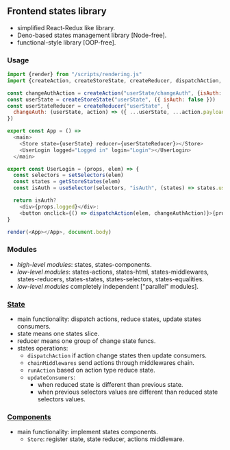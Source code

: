 ## Frontend states library
- simplified React-Redux like library.
- Deno-based states management library [Node-free].
- functional-style library [OOP-free].

### Usage
```javascript
import {render} from "/scripts/rendering.js"
import {createAction, createStoreState, createReducer, dispatchAction, getStoreStates, setSelectors, useSelector, Store} from "/scripts/states.js"

const changeAuthAction = createAction("userState/changeAuth", {isAuth: true})
const userState = createStoreState("userState", ({ isAuth: false }))
const userStateReducer = createReducer("userState", {
  changeAuth: (userState, action) => ({ ...userState, ...action.payload })
})

export const App = () =>
  <main>
    <Store state={userState} reducer={userStateReducer}></Store>
    <UserLogin logged="Logged in" login="Login"></UserLogin>
  </main>

export const UserLogin = (props, elem) => {
  const selectors = setSelectors(elem)
  const states = getStoreStates(elem)
  const isAuth = useSelector(selectors, "isAuth", (states) => states.userState.isAuth, states)

  return isAuth?
    <div>{props.logged}</div>:
    <button onclick={() => dispatchAction(elem, changeAuthAction)}>{props.login}</button>
}

render(<App></App>, document.body)
```

### Modules
- *high-level modules*: states, states-components.
- *low-level modules*: states-actions, states-html, states-middlewares, states-reducers, states-states, states-selectors, states-equalities.
- *low-level modules* completely independent ["parallel" modules].

### [State](./states/)
- main functionality: dispatch actions, reduce states, update states consumers.
- state means one states slice.
- reducer means one group of change state funcs.
- states operations:
  - `dispatchAction` if action change states then update consumers.
  - `chainMiddlewares` send actions through middlewares chain.
  - `runAction` based on action type reduce state.
  - `updateConsumers`:
    - when reduced state is different than previous state.
    - when previous selectors values are different than reduced state selectors values.


### [Components](./states-components/)
- main functionality: implement states components.
  - `Store`: register state, state reducer, actions middleware.